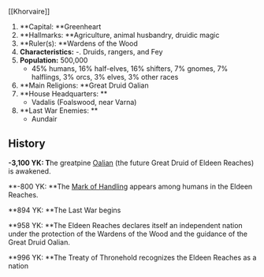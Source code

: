 [[Khorvaire]]

1. **Capital: **Greenheart
2. **Hallmarks: **Agriculture, animal husbandry, druidic magic
3. **Ruler(s): **Wardens of the Wood
4. **Characteristics:**
   -. Druids, rangers, and Fey
5. **Population:** 500,000 
    - 45% humans, 16% half-elves, 16% shifters, 7% gnomes, 7% halflings, 3% orcs, 3% elves, 3% other races
6. **Main Religions: **Great Druid Oalian
7. **House Headquarters: **
    - Vadalis (Foalswood, near Varna)
8. **Last War Enemies: **
    - Aundair

## History

**-3,100 YK: T**he greatpine [Oalian](https://eberron.fandom.com/wiki/Oalian) (the future Great Druid of Eldeen Reaches) is awakened.

**-800 YK: **The [Mark of Handling](https://eberron.fandom.com/wiki/Mark_of_Handling) appears among humans in the Eldeen Reaches.

**894 YK: **The Last War begins

**958 YK: **The Eldeen Reaches declares itself an independent nation under the protection of the Wardens of the Wood and the guidance of the Great Druid Oalian.


**996 YK: **The Treaty of Thronehold recognizes the Eldeen Reaches as a nation
